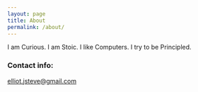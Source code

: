 ```yaml
---
layout: page
title: About
permalink: /about/
---
```



I am Curious.
I am Stoic.
I like Computers.
I try to be Principled.

### Contact info: 

[elliot.jsteve@gmail.com](mailto:email@domain.com)
